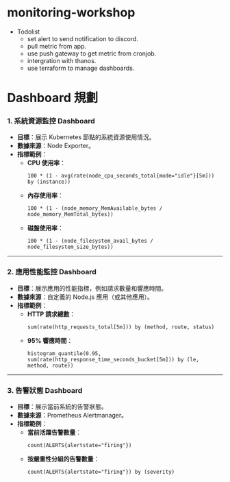 # monitoring-workshop

- Todolist
  - set alert to send notification to discord.
  - pull metric from app.
  - use push gateway to get metric from cronjob.
  - intergration with thanos.
  - use terraform to manage dashboards.

# Dashboard 規劃

### **1. 系統資源監控 Dashboard**
- **目標**：展示 Kubernetes 節點的系統資源使用情況。
- **數據來源**：Node Exporter。
- **指標範例**：
  - **CPU 使用率**：
    ```promql
    100 * (1 - avg(rate(node_cpu_seconds_total{mode="idle"}[5m])) by (instance))
    ```
  - **內存使用率**：
    ```promql
    100 * (1 - (node_memory_MemAvailable_bytes / node_memory_MemTotal_bytes))
    ```
  - **磁盤使用率**：
    ```promql
    100 * (1 - (node_filesystem_avail_bytes / node_filesystem_size_bytes))
    ```

---

### **2. 應用性能監控 Dashboard**
- **目標**：展示應用的性能指標，例如請求數量和響應時間。
- **數據來源**：自定義的 Node.js 應用（或其他應用）。
- **指標範例**：
  - **HTTP 請求總數**：
    ```promql
    sum(rate(http_requests_total[5m])) by (method, route, status)
    ```
  - **95% 響應時間**：
    ```promql
    histogram_quantile(0.95, sum(rate(http_response_time_seconds_bucket[5m])) by (le, method, route))
    ```

---

### **3. 告警狀態 Dashboard**
- **目標**：展示當前系統的告警狀態。
- **數據來源**：Prometheus Alertmanager。
- **指標範例**：
  - **當前活躍告警數量**：
    ```promql
    count(ALERTS{alertstate="firing"})
    ```
  - **按嚴重性分組的告警數量**：
    ```promql
    count(ALERTS{alertstate="firing"}) by (severity)
    ```
